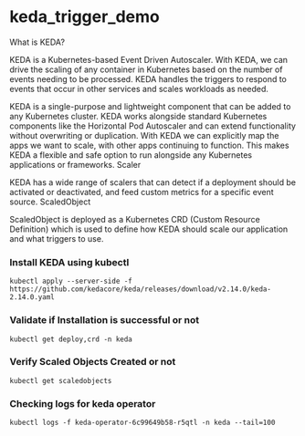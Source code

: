 # keda_trigger_demo 

What is KEDA?

KEDA is a Kubernetes-based Event Driven Autoscaler. With KEDA, we can drive the scaling of any container in Kubernetes based on the number of events needing to be processed. KEDA handles the triggers to respond to events that occur in other services and scales workloads as needed.

KEDA is a single-purpose and lightweight component that can be added to any Kubernetes cluster. KEDA works alongside standard Kubernetes components like the Horizontal Pod Autoscaler and can extend functionality without overwriting or duplication. With KEDA we can explicitly map the apps we want to scale, with other apps continuing to function. This makes KEDA a flexible and safe option to run alongside any Kubernetes applications or frameworks.
Scaler

KEDA has a wide range of scalers that can detect if a deployment should be activated or deactivated, and feed custom metrics for a specific event source.
ScaledObject

ScaledObject is deployed as a Kubernetes CRD (Custom Resource Definition) which is used to define how KEDA should scale our application and what triggers to use.


### Install KEDA using kubectl

```shell
kubectl apply --server-side -f https://github.com/kedacore/keda/releases/download/v2.14.0/keda-2.14.0.yaml
```

### Validate if Installation is successful or not

```shell
kubectl get deploy,crd -n keda
```

### Verify Scaled Objects Created or not

```shell
kubectl get scaledobjects
```

### Checking logs for keda operator

```shell
kubectl logs -f keda-operator-6c99649b58-r5qtl -n keda --tail=100
```
